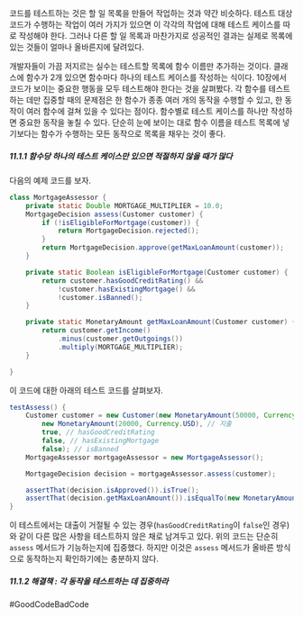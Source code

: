 코드를 테스트하는 것은 할 일 목록을 만들어 작업하는 것과 약간 비슷하다. 테스트 대상 코드가 수행하는 작업이 여러 가지가 있으면 이 각각의 작업에 대해 테스트 케이스를 따로 작성해야 한다. 그러나 다른 할 일 목록과 마찬가지로 성공적인 결과는 실제로 목록에 있는 것들이 얼마나 올바른지에 달려있다.

개발자들이 가끔 저지르는 실수는 테스트할 목록에 함수 이름만 추가하는 것이다. 클래스에 함수가 2개 있으면 함수마다 하나의 테스트 케이스를 작성하는 식이다. 10장에서 코드가 보이는 중요한 행동을 모두 테스트해야 한다는 것을 살펴봤다. 각 함수를 테스트하는 데만 집중할 때의 문제점은 한 함수가 종종 여러 개의 동작을 수행할 수 있고, 한 동작이 여러 함수에 걸쳐 있을 수 있다는 점이다. 함수별로 테스트 케이스를 하나만 작성하면 중요한 동작을 놓칠 수 있다. 단순히 눈에 보이는 대로 함수 이름을 테스트 목록에 넣기보다는 함수가 수행하는 모든 동작으로 목록을 채우는 것이 좋다.
##### 11.1.1 함수당 하나의 테스트 케이스만 있으면 적절하지 않을 때가 많다
다음의 예제 코드를 보자.
```java
class MortgageAssessor {
	private static Double MORTGAGE_MULTIPLIER = 10.0;
	MortgageDecision assess(Customer customer) {
		if (!isEligibleForMortgage(customer)) {
			return MortgageDecision.rejected();
		}
		return MortgageDecision.approve(getMaxLoanAmount(customer));
	}

	private static Boolean isEligibleForMortgage(Customer customer) {
		return customer.hasGoodCreditRating() &&
			!customer.hasExistingMortgage() &&
			!customer.isBanned();
	}

	private static MonetaryAmount getMaxLoanAmount(Customer customer) {
		return customer.getIncome()
			.minus(customer.getOutgoings())
			.multiply(MORTGAGE_MULTIPLIER);
	}

}
```
이 코드에 대한 아래의 테스트 코드를 살펴보자.
```java
testAssess() {
	Customer customer = new Customer(new MonetaryAmount(50000, Currency.USD), // 수입
		new MonetaryAmount(20000, Currency.USD), // 지출
		true, // hasGoodCreditRating
		false, // hasExistingMortgage
		false); // isBanned
	MortgageAssessor mortgageAssessor = new MortgageAssessor();

	MortgageDecision decision = mortgageAssessor.assess(customer);

	assertThat(decision.isApproved()).isTrue();
	assertThat(decision.getMaxLoanAmount()).isEqualTo(new MonetaryAmount(300000, Currency.USD));
}
```
이 테스트에서는 대출이 거절될 수 있는 경우(`hasGoodCreditRating`이 `false`인 경우)와 같이 다른 많은 사항을 테스트하지 않은 채로 남겨두고 있다. 위의 코드는 단순히 `assess` 메서드가 기능하는지에 집중했다. 하지만 이것은 `assess` 메서드가 올바른 방식으로 동작하는지 확인하기에는 충분하지 않다.
##### 11.1.2 해결책 : 각 동작을 테스트하는 데 집중하라


#GoodCodeBadCode 